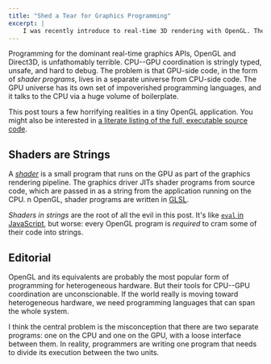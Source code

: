 ```yaml
---
title: "Shed a Tear for Graphics Programming"
excerpt: |
    I was recently introduce to real-time 3D rendering with OpenGL. The experinece was appalling. This post for a language-inclined, graphics-ignorant audience enumerates what's going wrong.
---
```

Programming for the dominant real-time graphics APIs, OpenGL and Direct3D, is unfathomably terrible.
CPU--GPU coordination is stringly typed, unsafe, and hard to debug.
The problem is that GPU-side code, in the form of *shader programs*, lives in a separate universe from CPU-side code.
The GPU universe has its own set of impoverished programming languages, and it talks to the CPU via a huge volume of boilerplate.

This post tours a few horrifying realities in a tiny OpenGL application.
You might also be interested in [a literate listing of the full, executable source code][tinygl].

[tinygl]: http://sampsyo.github.io/tinygl/


## Shaders are Strings

A *[shader][]* is a small program that runs on the GPU as part of the graphics rendering pipeline.
The graphics driver JITs shader programs from source code, which are passed in as a string from the application running on the CPU.
n OpenGL, shader programs are written in [GLSL][].

[glsl]: https://www.opengl.org/documentation/glsl/
[shader]: https://en.wikipedia.org/wiki/Shader

*Shaders in strings* are the root of all the evil in this post.
It's like [`eval` in JavaScript][eval], but worse: every OpenGL program is *required* to cram some of their code into strings.

[eval]: https://developer.mozilla.org/en-US/docs/Web/JavaScript/Reference/Global_Objects/eval


## Editorial

OpenGL and its equivalents are probably the most popular form of programming for heterogeneous hardware.
But their tools for CPU--GPU coordination are unconscionable.
If the world really is moving toward heterogeneous hardware, we need programming languages that can span the whole system.

I think the central problem is the misconception that there are two separate programs: one on the CPU and one on the GPU, with a loose interface between them.
In reality, programmers are writing one program that needs to divide its execution between the two units.
